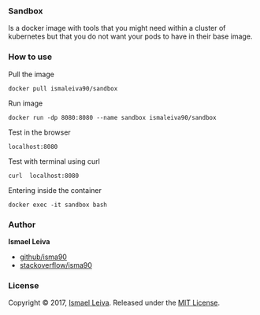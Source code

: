 
### Sandbox 

Is a docker image with tools that you might need within a cluster of kubernetes but that you do not want your pods to have in their base image.

### How to use

Pull the image

`docker pull ismaleiva90/sandbox`

Run image

`docker run -dp 8080:8080 --name sandbox ismaleiva90/sandbox` 

Test in the browser

`localhost:8080`

Test with terminal using curl

`curl  localhost:8080` 

Entering inside the container

`docker exec -it sandbox bash`

### Author

**Ismael Leiva**

* [github/isma90](https://github.com/isma90)
* [stackoverflow/isma90](https://stackoverflow.com/users/2043313/isma90?tab=profile)

### License

Copyright © 2017, [Ismael Leiva](https://github.com/isma90).
Released under the [MIT License](LICENSE).

